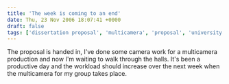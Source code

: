 ```yaml
---
title: 'The week is coming to an end'
date: Thu, 23 Nov 2006 18:07:41 +0000
draft: false
tags: ['dissertation proposal', 'multicamera', 'proposal', 'university', 'Video']
---
```


The proposal is handed in, I've done some camera work for a multicamera production and now I'm waiting to walk through the halls. It's been a productive day and the workload should increase over the next week when the multicamera for my group takes place.